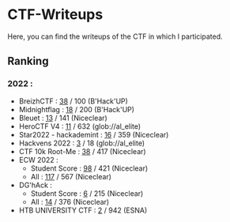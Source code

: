 # CTF-Writeups

Here, you can find the writeups of the CTF in which I participated.

## Ranking

### 2022 :

- BreizhCTF : [38](https://github.com/Niceclear/CTF-Writeups/blob/main/Scoreboards/2022/BreizhCTF-2022.png) / 100 (B'Hack'UP)  
- Midnightflag : [18](https://ctftime.org/event/1610/) / 200 (B'Hack'UP)
- Bleuet : [13](https://github.com/Niceclear/CTF-Writeups/blob/main/Scoreboards/2022/CTF-BLEUET-FRANCE-AEGE-2022.png) / 141 (Niceclear)
- HeroCTF V4 : [11](https://github.com/Niceclear/CTF-Writeups/blob/main/Scoreboards/2022/HeroCTF-2022.jpg) / 632 (glob://al_elite)
- Star2022 - hackademint : [16](https://github.com/Niceclear/CTF-Writeups/blob/main/Scoreboards/2022/Star-2022.png) / 359 (Niceclear)
- Hackvens 2022 : [3](https://ctftime.org/event/1713) / 18 (glob://al_elite)
- CTF 10k Root-Me : [38](https://github.com/Niceclear/CTF-Writeups/blob/main/Scoreboards/2022/CTF10k-Root-Me-2022.png) / 417 (Niceclear)
- ECW 2022 : 
  - Student Score : [98](https://github.com/Niceclear/CTF-Writeups/blob/main/Scoreboards/2022/STUDENT-ECW-CTF-2022.jpg) / 421 (Niceclear)
  - All : [117](https://github.com/Niceclear/CTF-Writeups/blob/main/Scoreboards/2022/ECW-CTF-2022.jpg) / 567 (Niceclear)
- DG'hAck :
  - Student Score : [6](https://github.com/Niceclear/CTF-Writeups/blob/main/Scoreboards/2022/STUDENT-DG'hAck-2022.jpg) / 215 (Niceclear)
  - All : [14](https://github.com/Niceclear/CTF-Writeups/blob/main/Scoreboards/2022/DG'hAck-2022.jpg) / 376 (Niceclear)
- HTB UNIVERSITY CTF : [2](https://ctftime.org/event/1825/) / 942 (ESNA)

